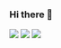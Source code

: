 ### Hi there 👋

<!--
**Jieun-Song/Jieun-Song** is a ✨ _special_ ✨ repository because its `README.md` (this file) appears on your GitHub profile.

Here are some ideas to get you started:

## Tech Stacks
Techs that I've used at least once


- 🔭 I currently belong to Myongji-Univ
- 🌱 I’m currently learning ...
- 👯 I’m looking to collaborate on ...
- 💬 Ask me about ...
- 📫 How to reach me: ...
- 😄 Pronouns: ...
- ⚡ Fun fact: ...
-->
<img src="https://img.shields.io/badge/Android-3DDC84?style=flat-square&logo=Android&logoColor=white"/>
<img src ="https://img.shields.io/badge/python-#3776AB.svg?&style=for-the-badge&logo=python&logoColor=white"/>
<img src="https://img.shields.io/badge/Python-3776AB?style=flat-square&logo=Python&logoColor=white"/>
